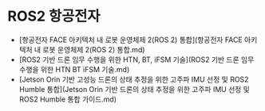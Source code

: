 # ROS2 항공전자

- [항공전자 FACE 아키텍처 내 로봇 운영체제 2(ROS 2) 통합](항공전자 FACE 아키텍처 내 로봇 운영체제 2(ROS 2) 통합.md)
- [ROS2 기반 드론 임무 수행을 위한 HTN, BT, iFSM 기술](ROS2 기반 드론 임무 수행을 위한 HTN BT iFSM 기술.md)
- [Jetson Orin 기반 고성능 드론의 상태 추정을 위한 고주파 IMU 선정 및 ROS2 Humble 통합](Jetson Orin 기반 드론의 상태 추정을 위한 고주파 IMU 선정 및 ROS2 Humble 통합 가이드.md)
